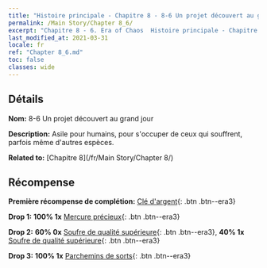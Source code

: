 ```yaml
---
title: "Histoire principale - Chapitre 8 - 8-6 Un projet découvert au grand jour"
permalink: /Main Story/Chapter 8_6/
excerpt: "Chapitre 8 - 6. Era of Chaos  Histoire principale - Chapitre 8_6. 8-6 Un projet découvert au grand jour"
last_modified_at: 2021-03-31
locale: fr
ref: "Chapter 8_6.md"
toc: false
classes: wide
---
```


## Détails

 **Nom:** 8-6 Un projet découvert au grand jour

 **Description:** Asile pour humains, pour s'occuper de ceux qui souffrent, parfois même d'autres espèces.

 **Related to:** [Chapitre 8](/fr/Main Story/Chapter 8/)

## Récompense

 **Première récompense de complétion:** [Clé d'argent](/fr/Items/con_693/){: .btn .btn--era3}

 **Drop 1:** **100% 1x** [Mercure précieux](/fr/Items/mat_28/){: .btn .btn--era3}

 **Drop 2:** **60% 0x** [Soufre de qualité supérieure](/fr/Items/mat_22/){: .btn .btn--era3}, **40% 1x** [Soufre de qualité supérieure](/fr/Items/mat_22/){: .btn .btn--era3}

 **Drop 3:** **100% 1x** [Parchemins de sorts](/fr/Items/con_694/){: .btn .btn--era3}

